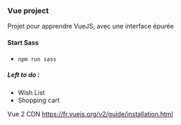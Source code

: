 ### Vue project

Projet pour apprendre VueJS, avec une interface épurée

#### Start Sass

- `npm run sass`

##### Left to do :

- Wish List
- Shopping cart

Vue 2 CDN https://fr.vuejs.org/v2/guide/installation.html